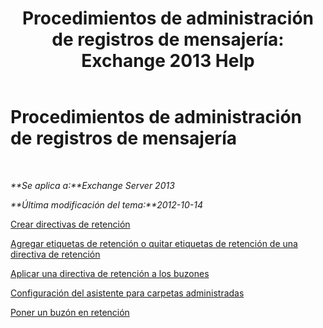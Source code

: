 ﻿---
title: 'Procedimientos de administración de registros de mensajería: Exchange 2013 Help'
TOCTitle: Procedimientos de administración de registros de mensajería
ms:assetid: bc2ff408-4a2b-4202-9515-e3e922a6320d
ms:mtpsurl: https://technet.microsoft.com/es-es/library/JJ150558(v=EXCHG.150)
ms:contentKeyID: 48268611
ms.date: 04/23/2018
mtps_version: v=EXCHG.150
ms.translationtype: HT
---

# Procedimientos de administración de registros de mensajería

 

_**Se aplica a:**Exchange Server 2013_

_**Última modificación del tema:**2012-10-14_

[Crear directivas de retención](create-a-retention-policy-exchange-2013-help.md)

[Agregar etiquetas de retención o quitar etiquetas de retención de una directiva de retención](add-retention-tags-to-or-remove-retention-tags-from-a-retention-policy-exchange-2013-help.md)

[Aplicar una directiva de retención a los buzones](apply-a-retention-policy-to-mailboxes-exchange-2013-help.md)

[Configuración del asistente para carpetas administradas](configure-the-managed-folder-assistant-exchange-2013-help.md)

[Poner un buzón en retención](place-a-mailbox-on-retention-hold-exchange-2013-help.md)

